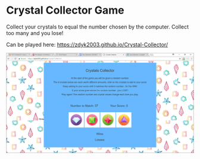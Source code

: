 # Crystal Collector Game

Collect your crystals to equal the number chosen by the computer.  Collect too many and you lose!

Can be played here: https://zdyk2003.github.io/Crystal-Collector/

![Alt text](/assets/images/crystalCollector.PNG?raw=true "Optional Title")
